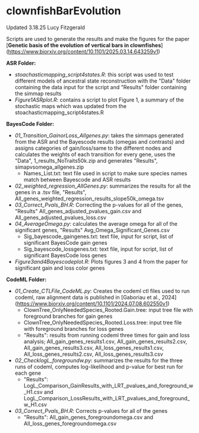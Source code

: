 # clownfishBarEvolution
Updated 3.18.25 Lucy Fitzgerald

Scripts are used to generate the results and make the figures for the paper [**Genetic basis of the evolution of vertical bars in clownfishes**] (https://www.biorxiv.org/content/10.1101/2025.03.14.643259v1)

**ASR Folder:**
- *stoachasticmapping_script4states.R*: this script was used to test different models of ancestral state reconstruction with the "Data" folder containing the data input for the script and "Results" folder containing the simmap results
- *Figure1ASRplot.R*: contains a script to plot Figure 1, a summary of the stochastic maps which was updated from the stoachasticmapping_script4states.R

**BayesCode Folder:**
- *01_Transition_GainorLoss_Allgenes.py*: takes the simmaps generated from the ASR and the Bayescode results (omegas and contrasts) and assigns categories of gain/loss/same to the different nodes and calculates the weights of each transition for every gene, uses the "Data", 1_results_NoTraits50k.zip and generates "Results", simapvsomega_allgenes.zip
    - Names_List.txt: text file used in script to make sure species names match between Bayescode and ASR results 
- *02_weighted_regression_AllGenes.py*: summarizes the results for all the genes in a .tsv file, "Results", All_genes_weighted_regression_results_slope50k_omega.tsv
- *03_Correct_Pvals_BH.R*: Correcting the p-values for all of the genes, "Results" All_genes_adjusted_pvalues_gain.csv and All_genes_adjusted_pvalues_loss.csv
- *04_AverageOmega.py*: calculates the average omega for all of the significant genes, "Results" Avg_Omega_Significant_Genes.csv
    - Sig_bayescode_gaingenes.txt: text file, input for script, list of significant BayesCode gain genes
    - Sig_bayescode_lossgenes.txt: text file, input for script, list of significant BayesCode loss genes 
- *Figure3and4Bayescodeplot.R*: Plots figures 3 and 4 from the paper for significant gain and loss color genes

**CodeML Folder:**
- *01_Create_CTLFile_CodeML.py*: Creates the codeml ctl files used to run codeml, raw alignment data is published in [Gaboriau et al., 2024] (https://www.biorxiv.org/content/10.1101/2024.07.08.602550v1)
  -  ClownTree_OnlyNeededSpecies_Rooted.Gain.tree: input tree file with foreground branches for gain genes
  -  ClownTree_OnlyNeededSpecies_Rooted.Loss.tree: input tree file with foreground branches for loss genes
  -  "Results": results from running codeml three times for gain and loss analysis; All_gain_genes_results1.csv, All_gain_genes_results2.csv, All_gain_genes_results3.csv,
      All_loss_genes_results1.csv, All_loss_genes_results2.csv, All_loss_genes_results3.csv
- *02_ChecklogL_foregroundw.py*: summarizes the results for the three runs of codeml, computes log-likelihood and p-value for best run for each gene
  - "Results": LogL_Comparison_GainResults_with_LRT_pvalues_and_foreground_w_H1.csv and LogL_Comparison_LossResults_with_LRT_pvalues_and_foreground_w_H1.csv
- *03_Correct_Pvals_BH.R*: Corrects p-values for all of the genes
  - "Results": All_gain_genes_foregroundomega.csv and All_loss_genes_foregroundomega.csv
